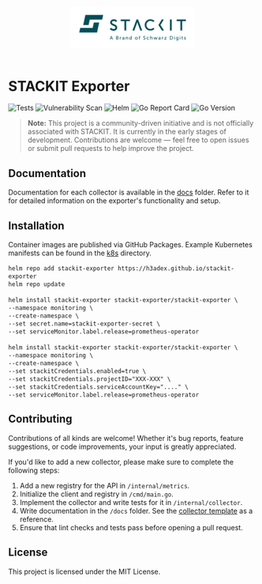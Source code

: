 <div align="center">
<br>
<img src=".github/images/stackit-logo.svg" alt="STACKIT logo" width="50%"/>
<br>
<br>
</div>

# STACKIT Exporter
![Tests](https://github.com/h3adex/stackit-exporter/actions/workflows/test-lint.yaml/badge.svg)
![Vulnerability Scan](https://github.com/h3adex/stackit-exporter/actions/workflows/vuln-scan.yaml/badge.svg)
![Helm](https://github.com/h3adex/stackit-exporter/actions/workflows/publish-helm.yaml/badge.svg)
![Go Report Card](https://goreportcard.com/badge/github.com/h3adex/stackit-exporter)
![Go Version](https://img.shields.io/badge/go-1.24.5-blue)

> **Note:** This project is a community-driven initiative and is not officially associated with STACKIT. It is currently in the early stages of development. Contributions are welcome — feel free to open issues or submit pull requests to help improve the project.

## Documentation

Documentation for each collector is available in the [docs](docs) folder. Refer to it for detailed information on the exporter's functionality and setup.

## Installation

Container images are published via GitHub Packages. Example Kubernetes manifests can be found in the [k8s](./k8s) directory.

```shell
helm repo add stackit-exporter https://h3adex.github.io/stackit-exporter
helm repo update

helm install stackit-exporter stackit-exporter/stackit-exporter \
--namespace monitoring \
--create-namespace \
--set secret.name=stackit-exporter-secret \
--set serviceMonitor.label.release=prometheus-operator

helm install stackit-exporter stackit-exporter/stackit-exporter \
--namespace monitoring \
--create-namespace \
--set stackitCredentials.enabled=true \
--set stackitCredentials.projectID="XXX-XXX" \
--set stackitCredentials.serviceAccountKey="...." \
--set serviceMonitor.label.release=prometheus-operator
```

## Contributing

Contributions of all kinds are welcome! Whether it's bug reports, feature suggestions, or code improvements, your input is greatly appreciated.

If you'd like to add a new collector, please make sure to complete the following steps:

1. Add a new registry for the API in `/internal/metrics`.
2. Initialize the client and registry in `/cmd/main.go`.
3. Implement the collector and write tests for it in `/internal/collector`.
4. Write documentation in the `/docs` folder. See the [collector template](docs/collector.template.md) as a reference.
5. Ensure that lint checks and tests pass before opening a pull request.

## License

This project is licensed under the MIT License.